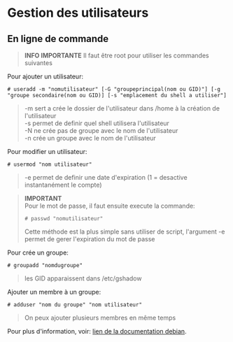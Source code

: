 # Gestion des utilisateurs

## En ligne de commande

> **INFO IMPORTANTE** Il faut être root pour utiliser les commandes suivantes

Pour ajouter un utilisateur: 
```
# useradd -m "nomutilisateur" [-G "groupeprincipal(nom ou GID)"] [-g "groupe secondaire(nom ou GID)] [-s "emplacement du shell a utiliser"] 
```
> -m sert a crée le dossier de l'utilisateur dans /home à la création de l'utilisateur  
> -s permet de definir quel shell utilisera l'utilisateur  
> -N ne crée pas de groupe avec le nom de l'utilisateur  
> -n crée un groupe avec le nom de l'utilisateur  

Pour modifier un utilisateur:
```
# usermod "nom utilisateur" 
```
> -e permet de definir une date d'expiration (1 = desactive instantanément le compte)

> **IMPORTANT**  
> Pour le mot de passe, il faut ensuite execute la commande:
> ```
> # passwd "nomutilisateur"
> ```
> Cette méthode est la plus simple sans utiliser de script,
> l'argument -e permet de gerer l'expiration du mot de passe


Pour crée un groupe:
```
# groupadd "nomdugroupe"
```
> les GID apparaissent dans /etc/gshadow

Ajouter un membre à un groupe:
```
# adduser "nom du groupe" "nom utilisateur"
```
> On peux ajouter plusieurs membres en même temps



Pour plus d'information, voir: [lien de la documentation debian](https://wiki.debian-fr.xyz/Commandes_utilisateurs_et_groupes).
